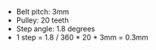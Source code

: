* Belt pitch: 3mm
* Pulley: 20 teeth
* Step angle: 1.8 degrees
* 1 step = 1.8 / 360 * 20 * 3mm = 0.3mm

